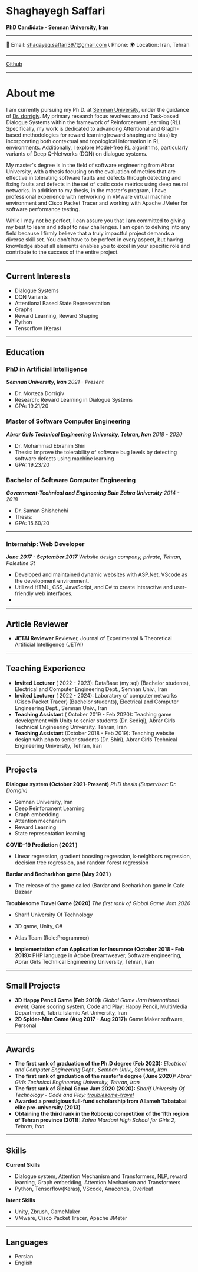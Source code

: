 # Shaghayegh Saffari


**PhD Candidate - Semnan University, Iran**
***************************
📧 Email: shaqayeq.saffari397@gmail.com
📞 Phone: 
🌍 Location: Iran, Tehran
******************
 [Github](https://github.com/shaqayeqsaffari/shaqayeqsaffari.github.io/edit/main/resome.md)
**********************
# About me
I am currently pursuing my Ph.D. at [Semnan University](https://semnan.ac.ir/), under the guidance of [Dr. dorrigiv](https://dorrigiv.profile.semnan.ac.ir/#home). My primary research focus revolves around Task-based Dialogue Systems within the framework of Reinforcement Learning (RL). Specifically, my work is dedicated to advancing Attentional and Graph-based methodologies for reward learning(reward shaping and bias) by incorporating both contextual and topological information in RL environments. Additionally, I explore Model-free RL algorithms, particularly variants of Deep Q-Networks (DQN) on dialogue systems.

My master's degree is in the field of software engineering from Abrar University, with a thesis focusing on the evaluation of metrics that are effective in tolerating software faults and defects through detecting and fixing faults and defects in the set of static code metrics using deep neural networks. In addition to my thesis, in the master's program, I have professional experience with networking in VMware virtual machine environment and Cisco Packet Tracer and working with Apache JMeter for software performance testing.

While I may not be perfect, I can assure you that I am committed to giving my best to learn and adapt to new challenges. I am open to delving into any field because I firmly believe that a truly impactful project demands a diverse skill set. You don't have to be perfect in every aspect, but having knowledge about all elements enables you to excel in your specific role and contribute to the success of the entire project.
************
## Current Interests
- Dialogue Systems
- DQN Variants
- Attentional Based State Representation
- Graphs
- Reward Learning, Reward Shaping
- Python
- Tensorflow (Keras)
***************
## Education

### PhD in Artificial Intelligence
***Semnan University, Iran***
*2021 - Present*
- Dr. Morteza Dorrigiv
- Research: Reward Learning in Dialogue Systems
- GPA: 19.21/20

### Master of Software Computer Engineering
***Abrar Girls Technical Engineering University, Tehran, Iran***
*2018 - 2020*
- Dr. Mohammad Ebrahim Shiri
- Thesis: Improve the tolerability of software bug levels by detecting software defects using machine learning
- GPA: 19.23/20

### Bachelor of Software Computer Engineering
***Government-Technical and Engineering Buin Zahra University***
*2014 - 2018*
- Dr. Saman Shishehchi
- Thesis: 
- GPA: 15.60/20
********************

### Internship: Web Developer
***June 2017 - September 2017***
*Website design company, private, Tehran, Palestine St*
- Developed and maintained dynamic websites with ASP.Net, VScode as the development environment.
- Utilized HTML, CSS, JavaScript, and C# to create interactive and user-friendly web interfaces.
- 
********************
## Article Reviewer
- **JETAI Reviewer** Reviewer, Journal of Experimental & Theoretical Artificial Intelligence (JETAI) 
********************
## Teaching Experience
- **Invited Lecturer** ( 2022 - 2023): DataBase (my sql) (Bachelor students), Electrical and Computer Engineering Dept., Semnan Univ., Iran
- **Invited Lecturer**  ( 2022 - 2024): Laboratory of computer networks (Cisco Packet Tracer) (Bachelor students), Electrical and Computer Engineering Dept., Semnan Univ., Iran
- **Teaching Assistant** ( October 2019 - Feb 2020): Teaching game development with Unity to senior students (Dr. Sediqi), Abrar Girls Technical Engineering University, Tehran, Iran
- **Teaching Assistant** (October 2018 - Feb 2019): Teaching website design with php to senior students (Dr. Shiri), Abrar Girls Technical Engineering University, Tehran, Iran
*******************
## Projects
**Dialogue system (October 2021-Present)**
*PHD thesis (Supervisor: Dr. Dorrigiv)*
- Semnan University, Iran
- Deep Reinforcment Learning
- Graph embedding
- Attention mechanism
- Reward Learning
- State representation learning
 
****COVID-19 Prediction ( 2021 )****
- Linear regression, gradient boosting regression, k-neighbors regression, decision tree regression, and random forest regression


****Bardar and Becharkhon game (May 2021 )****
- The release of the game called (Bardar and Becharkhon game in Cafe Bazaar

**Troublesome Travel Game (2020)**
*The first rank of Global Game Jam 2020*
- Sharif University Of Technology
- 3D game, Unity, C#
- Atlas Team (Role:Programmer)
  
- **Implementation of an Application for Insurance (October 2018 - Feb 2019):** PHP language in Adobe Dreamweaver, Software engineering, Abrar Girls Technical Engineering University, Tehran, Iran

 *********************
## Small Projects
- **3D Happy Pencil Game (Feb 2019):** *Global Game Jam international event*, Game scoring system, Code and Play: [Happy Pencil](https://v3.globalgamejam.org/2019/games/happypencil), MultiMedia Department, Tabriz Islamic Art University, Iran
- **2D Spider-Man Game (Aug 2017 - Aug 2017):** Game Maker software, Personal
***************************
## Awards
- **The first rank of graduation of the Ph.D degree (Feb 2023):** *Electrical and Computer Engineering Dept., Semnan Univ., Semnan, Iran*
- **The first rank of graduation of the master's degree (June 2020):** *Abrar Girls Technical Engineering University, Tehran, Iran*
- **The first rank of Global Game Jam 2020 (2020):** *Sharif University Of Technology - Code and Play: [troublesome-travel](https://v3.globalgamejam.org/2020/games/troublesome-travel-9)*
- **Awarded a prestigious full-fund scholarship from Allameh Tabatabai elite pre-university (2013)**
- **Obtaining the third rank in the Robocup competition of the 11th region of Tehran province (2011):** *Zahra Mardani High School for Girls 2, Tehran, Iran*
*******************************
## Skills

**Current Skills**

- Dialogue system, Attention Mechanism and Transformers, NLP, reward learning, Graph embedding, Attention Mechanism and Transformers
- Python, Tensorflow(Keras), VScode, Anaconda, Overleaf
 
**latent Skills**
- Unity, Zbrush, GameMaker
- VMware, Cisco Packet Tracer, Apache JMeter
****************************
## Languages
- Persian
- English
